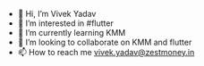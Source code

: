 - 👋 Hi, I’m Vivek Yadav
- 👀 I’m interested in #flutter
- 🌱 I’m currently learning KMM
- 💞️ I’m looking to collaborate on KMM and flutter
- 📫 How to reach me vivek.yadav@zestmoney.in

<!---
v-zm/v-zm is a ✨ special ✨ repository because its `README.md` (this file) appears on your GitHub profile.
You can click the Preview link to take a look at your changes.
--->
